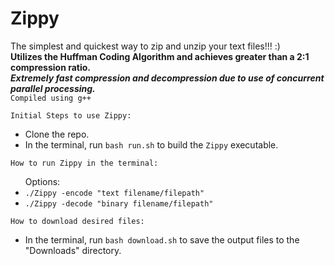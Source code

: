 # Zippy

The simplest and quickest way to zip and unzip your text files!!! :) <br />
<strong> Utilizes the Huffman Coding Algorithm and achieves greater than a 2:1 compression ratio.</strong> <br />
<strong> *Extremely fast compression and decompression due to use of concurrent parallel processing.* </strong> <br />
`Compiled using g++`

`Initial Steps to use Zippy:`
<ul>
  <li>Clone the repo.</li>
  <li>In the terminal, run <code>bash run.sh</code> to build the <code>Zippy</code> executable.</li>
</ul>

`How to run Zippy in the terminal:`
<ul> Options:
  <li><code>./Zippy -encode "text filename/filepath"</code></li>
  <li><code>./Zippy -decode "binary filename/filepath"</code></li>
</ul>

`How to download desired files:`
<ul>
  <li>In the terminal, run <code>bash download.sh</code> to save the output files to the "Downloads" directory.</li>
</ul>
